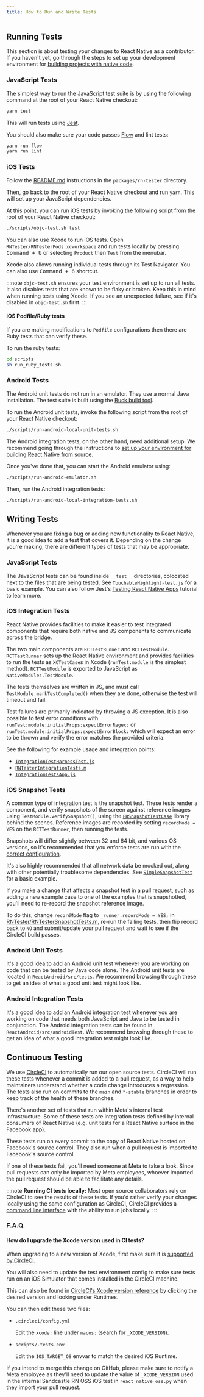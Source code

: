 ```yaml
---
title: How to Run and Write Tests
---
```


## Running Tests

This section is about testing your changes to React Native as a contributor. If you haven't yet, go through the steps to set up your development environment for [building projects with native code](/docs/environment-setup).

### JavaScript Tests

The simplest way to run the JavaScript test suite is by using the following command at the root of your React Native checkout:

```bash
yarn test
```

This will run tests using [Jest](https://jestjs.io).

You should also make sure your code passes [Flow](https://flowtype.org/) and lint tests:

```bash
yarn run flow
yarn run lint
```

### iOS Tests

Follow the [README.md](https://github.com/facebook/react-native/blob/main/packages/rn-tester/README.md) instructions in the `packages/rn-tester` directory.

Then, go back to the root of your React Native checkout and run `yarn`. This will set up your JavaScript dependencies.

At this point, you can run iOS tests by invoking the following script from the root of your React Native checkout:

```bash
./scripts/objc-test.sh test
```

You can also use Xcode to run iOS tests. Open `RNTester/RNTesterPods.xcworkspace` and run tests locally by pressing <kbd>Command + U</kbd> or selecting `Product` then `Test` from the menubar.

Xcode also allows running individual tests through its Test Navigator. You can also use <kbd>Command + 6</kbd> shortcut.

:::note
`objc-test.sh` ensures your test environment is set up to run all tests. It also disables tests that are known to be flaky or broken. Keep this in mind when running tests using Xcode. If you see an unexpected failure, see if it's disabled in `objc-test.sh` first.
:::

#### iOS Podfile/Ruby tests

If you are making modifications to `Podfile` configurations then there are Ruby tests that can verify these.

To run the ruby tests:

```bash
cd scripts
sh run_ruby_tests.sh
```

### Android Tests

The Android unit tests do not run in an emulator. They use a normal Java installation. The test suite is built using the [Buck build tool][buck-install].

[buck-install]: https://buckbuild.com/setup/install.html

To run the Android unit tests, invoke the following script from the root of your React Native checkout:

```bash
./scripts/run-android-local-unit-tests.sh
```

The Android integration tests, on the other hand, need additional setup. We recommend going through the instructions to [set up your environment for building React Native from source](/contributing/how-to-build-from-source#prerequisites).

Once you've done that, you can start the Android emulator using:

```bash
./scripts/run-android-emulator.sh
```

Then, run the Android integration tests:

```bash
./scripts/run-android-local-integration-tests.sh
```

## Writing Tests

Whenever you are fixing a bug or adding new functionality to React Native, it is a good idea to add a test that covers it. Depending on the change you're making, there are different types of tests that may be appropriate.

### JavaScript Tests

The JavaScript tests can be found inside `__test__` directories, colocated next to the files that are being tested. See [`TouchableHighlight-test.js`][js-jest-test] for a basic example. You can also follow Jest's [Testing React Native Apps][jest-tutorial] tutorial to learn more.

[js-jest-test]: https://github.com/facebook/react-native/blob/main/packages/react-native/Libraries/Components/Touchable/__tests__/TouchableHighlight-test.js
[jest-tutorial]: https://jestjs.io/docs/en/tutorial-react-native

### iOS Integration Tests

React Native provides facilities to make it easier to test integrated components that require both native and JS components to communicate across the bridge.

The two main components are `RCTTestRunner` and `RCTTestModule`. `RCTTestRunner` sets up the React Native environment and provides facilities to run the tests as `XCTestCase`s in Xcode (`runTest:module` is the simplest method). `RCTTestModule` is exported to JavaScript as `NativeModules.TestModule`.

The tests themselves are written in JS, and must call `TestModule.markTestCompleted()` when they are done, otherwise the test will timeout and fail.

Test failures are primarily indicated by throwing a JS exception. It is also possible to test error conditions with `runTest:module:initialProps:expectErrorRegex:` or `runTest:module:initialProps:expectErrorBlock:` which will expect an error to be thrown and verify the error matches the provided criteria.

See the following for example usage and integration points:

- [`IntegrationTestHarnessTest.js`][f-ios-test-harness]
- [`RNTesterIntegrationTests.m`][f-ios-integration-tests]
- [`IntegrationTestsApp.js`][f-ios-integration-test-app]

[f-ios-test-harness]: https://github.com/facebook/react-native/blob/main/IntegrationTests/IntegrationTestHarnessTest.js
[f-ios-integration-tests]: https://github.com/facebook/react-native/blob/main/RNTester/RNTesterIntegrationTests/RNTesterIntegrationTests.m
[f-ios-integration-test-app]: https://github.com/facebook/react-native/blob/main/IntegrationTests/IntegrationTestsApp.js

### iOS Snapshot Tests

A common type of integration test is the snapshot test. These tests render a component, and verify snapshots of the screen against reference images using `TestModule.verifySnapshot()`, using the [`FBSnapshotTestCase`](https://github.com/facebook/ios-snapshot-test-case) library behind the scenes. Reference images are recorded by setting `recordMode = YES` on the `RCTTestRunner`, then running the tests.

Snapshots will differ slightly between 32 and 64 bit, and various OS versions, so it's recommended that you enforce tests are run with the [correct configuration](https://github.com/facebook/react-native/blob/main/scripts/.tests.env).

It's also highly recommended that all network data be mocked out, along with other potentially troublesome dependencies. See [`SimpleSnapshotTest`](https://github.com/facebook/react-native/blob/main/IntegrationTests/SimpleSnapshotTest.js) for a basic example.

If you make a change that affects a snapshot test in a pull request, such as adding a new example case to one of the examples that is snapshotted, you'll need to re-record the snapshot reference image.

To do this, change `recordMode` flag to `_runner.recordMode = YES;` in [RNTester/RNTesterSnapshotTests.m](https://github.com/facebook/react-native/blob/136666e2e7d2bb8d3d51d599fc1384a2f68c43d3/RNTester/RNTesterIntegrationTests/RNTesterSnapshotTests.m#L29), re-run the failing tests, then flip record back to `NO` and submit/update your pull request and wait to see if the CircleCI build passes.

### Android Unit Tests

It's a good idea to add an Android unit test whenever you are working on code that can be tested by Java code alone. The Android unit tests are located in `ReactAndroid/src/tests`. We recommend browsing through these to get an idea of what a good unit test might look like.

### Android Integration Tests

It's a good idea to add an Android integration test whenever you are working on code that needs both JavaScript and Java to be tested in conjunction. The Android integration tests can be found in `ReactAndroid/src/androidTest`. We recommend browsing through these to get an idea of what a good integration test might look like.

## Continuous Testing

We use [CircleCI][config-circleci] to automatically run our open source tests. CircleCI will run these tests whenever a commit is added to a pull request, as a way to help maintainers understand whether a code change introduces a regression. The tests also run on commits to the `main` and `*-stable` branches in order to keep track of the health of these branches.

[config-circleci]: https://github.com/facebook/react-native/blob/main/.circleci/config.yml

There's another set of tests that run within Meta's internal test infrastructure. Some of these tests are integration tests defined by internal consumers of React Native (e.g. unit tests for a React Native surface in the Facebook app).

These tests run on every commit to the copy of React Native hosted on Facebook's source control. They also run when a pull request is imported to Facebook's source control.

If one of these tests fail, you'll need someone at Meta to take a look. Since pull requests can only be imported by Meta employees, whoever imported the pull request should be able to facilitate any details.

:::note
**Running CI tests locally:**
Most open source collaborators rely on CircleCI to see the results of these tests. If you'd rather verify your changes locally using the same configuration as CircleCI, CircleCI provides a [command line interface](https://circleci.com/docs/local-cli) with the ability to run jobs locally.
:::

### F.A.Q.

#### How do I upgrade the Xcode version used in CI tests?

When upgrading to a new version of Xcode, first make sure it is [supported by CircleCI](https://circleci.com/docs/testing-ios#supported-xcode-versions).

You will also need to update the test environment config to make sure tests run on an iOS Simulator that comes installed in the CircleCI machine.

This can also be found in [CircleCI's Xcode version reference](https://circleci.com/docs/2.0/testing-ios/#supported-xcode-versions) by clicking the desired version and looking under Runtimes.

You can then edit these two files:

- `.circleci/config.yml`

  Edit the `xcode:` line under `macos:` (search for `_XCODE_VERSION`).

- `scripts/.tests.env`

  Edit the `IOS_TARGET_OS` envvar to match the desired iOS Runtime.

If you intend to merge this change on GitHub, please make sure to notify a Meta employee as they'll need to update the value of `_XCODE_VERSION` used in the internal Sandcastle RN OSS iOS test in `react_native_oss.py` when they import your pull request.
